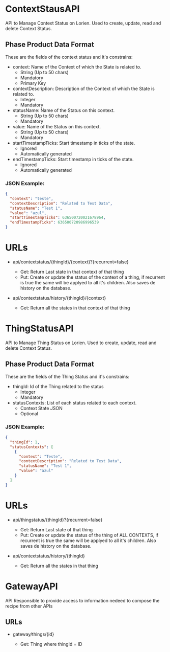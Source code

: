 # ContextStausAPI

API to Manage Context Status on Lorien. Used to create, update, read and delete Context Status.

## Phase Product Data Format

These are the fields of the context status and it's constrains:

* context: Name of the Context of which the State is related to.
  * String (Up to 50 chars)
  * Mandatory
  * Primary Key
* contextDescription: Description of the Context of which the State is related to.
  * Integer
  * Mandatory
* statusName: Name of the Status on this context.
  * String (Up to 50 chars)
  * Mandatory
* value: Name of the Status on this context.
  * String (Up to 50 chars)
  * Mandatory
* startTimestampTicks: Start timestamp in ticks of the state.
  * Ignored
  * Automatically generated
* endTimestampTicks: Start timestamp in ticks of the state.
  * Ignored
  * Automatically generated

### JSON Example:

```json
{
  "context": "teste",
  "contextDescription": "Related to Test Data",
  "statusName": "Test 1",
  "value": "azul",
  "startTimestampTicks": 636500720021678964,
  "endTimestampTicks": 636500720986996539
}
```

# URLs

* api/contextstatus/{thingId}/{context}?{recurrent=false}

  * Get: Return Last state in that context of that thing
  * Put: Create or update the status of the context of a thing, if recurrent is true the same will be applyed to all it's children. Also saves de history on the database.

* api/contextstatus/history/{thingId}/{context}

  * Get: Return all the states in that context of that thing

# ThingStatusAPI

API to Manage Thing Status on Lorien. Used to create, update, read and delete Context Status.

## Phase Product Data Format

These are the fields of the Thing Status and it's constrains:

* thingId: Id of the Thing related to the status
  * Integer
  * Mandatory
* statusContexts: List of each status related to each context.
  * Context State JSON
  * Optional

### JSON Example:

```json
{
  "thingId": 1,
  "statusContexts": [
    {
      "context": "Teste",
      "contextDescription": "Related to Test Data",
      "statusName": "Test 1",
      "value": "azul"
    }
  ]
}
```

# URLs

* api/thingstatus/{thingId}?{recurrent=false}

  * Get: Return Last state of that thing
  * Put: Create or update the status of the thing of ALL CONTEXTS, if recurrent is true the same will be applyed to all it's children. Also saves de history on the database.

* api/contextstatus/history/{thingId}

  * Get: Return all the states in that thing

# GatewayAPI

API Responsible to provide access to information nedeed to compose the recipe
from other APIs

## URLs

* gateway/things/{id}

  * Get: Thing where thingId = ID
